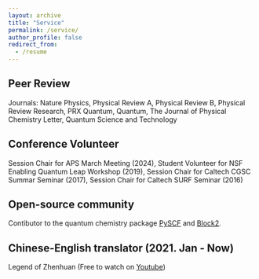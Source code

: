 ```yaml
---
layout: archive
title: "Service"
permalink: /service/
author_profile: false
redirect_from:
  - /resume
---
```



## Peer Review
Journals: Nature Physics, Physical Review A, Physical Review B, Physical Review Research, PRX Quantum, Quantum, The Journal of Physical Chemistry Letter, Quantum Science and Technology

## Conference Volunteer 
Session Chair for APS March Meeting (2024), Student Volunteer for NSF Enabling Quantum Leap
Workshop (2019), Session Chair for Caltech CGSC Summar Seminar (2017), Session Chair for Caltech
SURF Seminar (2016)

## Open-source community
Contibutor to the quantum chemistry package <a href="https://pyscf.org/index.html">PySCF</a> and 
<a href="https://block2.readthedocs.io/en/latest/">Block2</a>.

## Chinese-English translator (2021. Jan - Now)
Legend of Zhenhuan (Free to watch on <a href="https://www.youtube.com/watch?v=QOaXm_9S9_0&list=PLIx8QniXH-rElLyjzNMSOXSTbOKsDShyu">Youtube</a>)

